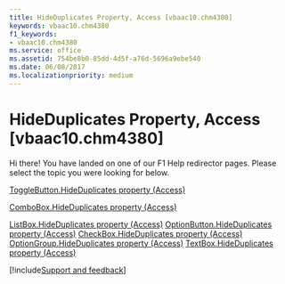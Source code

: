 ```yaml
---
title: HideDuplicates Property, Access [vbaac10.chm4380]
keywords: vbaac10.chm4380
f1_keywords:
- vbaac10.chm4380
ms.service: office
ms.assetid: 754be8b0-85dd-4d5f-a76d-5696a9ebe540
ms.date: 06/08/2017
ms.localizationpriority: medium
---
```



# HideDuplicates Property, Access [vbaac10.chm4380]

Hi there! You have landed on one of our F1 Help redirector pages. Please select the topic you were looking for below.

[ToggleButton.HideDuplicates property (Access)](https://msdn.microsoft.com/library/3bcd4798-81fa-0cfb-4dd4-1ed9150dbb3a%28Office.15%29.aspx)

[ComboBox.HideDuplicates property (Access)](https://msdn.microsoft.com/library/79b64a87-d98e-76a1-e3c7-57796cb1c173%28Office.15%29.aspx)

[ListBox.HideDuplicates property (Access)](https://msdn.microsoft.com/library/a67c6d19-3064-9909-1242-a764b8732cde%28Office.15%29.aspx)
[OptionButton.HideDuplicates property (Access)](https://msdn.microsoft.com/library/c42a89b0-2fff-e56e-0621-c2d9b6e7fc4d%28Office.15%29.aspx)
[CheckBox.HideDuplicates property (Access)](https://msdn.microsoft.com/library/60f024b3-113f-4509-6556-cc51ad656c85%28Office.15%29.aspx)
[OptionGroup.HideDuplicates property (Access)](https://msdn.microsoft.com/library/d9b17b9f-1eef-eda2-674b-cc7c7b1b5c5a%28Office.15%29.aspx)
[TextBox.HideDuplicates property (Access)](https://msdn.microsoft.com/library/a625d232-07d8-23d9-a28a-d01c70aa3a95%28Office.15%29.aspx)

[!include[Support and feedback](~/includes/feedback-boilerplate.md)]